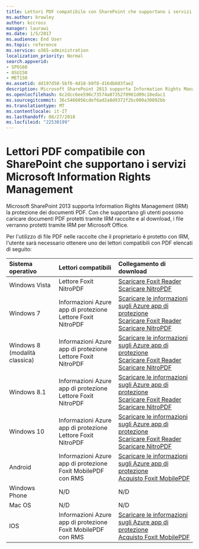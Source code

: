 ```yaml
---
title: Lettori PDF compatibile con SharePoint che supportano i servizi Microsoft Information Rights Management
ms.author: krowley
author: kccross
manager: laurawi
ms.date: 1/5/2017
ms.audience: End User
ms.topic: reference
ms.service: o365-administration
localization_priority: Normal
search.appverid:
- SPO160
- OSU150
- MET150
ms.assetid: dd197d58-5bf6-4d18-b9f8-d16db603fae2
description: Microsoft SharePoint 2013 supporta Information Rights Management (IRM) la protezione dei documenti PDF. Con che supportano gli utenti possono caricare documenti PDF protetti tramite IRM raccolte e al download, i file verranno protetti tramite IRM per Microsoft Office.
ms.openlocfilehash: 6c2dcc6ee596c73574a87352f0961d09c18edac1
ms.sourcegitcommit: 36c5466056cdef6ad2a8d9372f2bc009a30892bb
ms.translationtype: MT
ms.contentlocale: it-IT
ms.lasthandoff: 08/27/2018
ms.locfileid: "22530199"
---
```

# <a name="sharepoint-compatible-pdf-readers-that-support-microsoft-information-rights-management-services"></a>Lettori PDF compatibile con SharePoint che supportano i servizi Microsoft Information Rights Management

Microsoft SharePoint 2013 supporta Information Rights Management (IRM) la protezione dei documenti PDF. Con che supportano gli utenti possono caricare documenti PDF protetti tramite IRM raccolte e al download, i file verranno protetti tramite IRM per Microsoft Office.
  
Per l'utilizzo di file PDF nelle raccolte che il proprietario è protetto con IRM, l'utente sarà necessario ottenere uno dei lettori compatibili con PDF elencati di seguito:
  
|**Sistema operativo**|**Lettori compatibili**|**Collegamento di download**|
|:-----|:-----|:-----|
|Windows Vista  <br/> |Lettore Foxit  <br/> NitroPDF  <br/> |[Scaricare Foxit Reader](https://go.microsoft.com/fwlink/?linkid=253210) <br/> [Scaricare NitroPDF](https://www.gonitro.com/pdf-reader) <br/> |
|Windows 7  <br/> |Informazioni Azure app di protezione  <br/> Lettore Foxit  <br/> NitroPDF  <br/> |[Scaricare le informazioni sugli Azure app di protezione](https://go.microsoft.com/fwlink/?linkid=837797) <br/> [Scaricare Foxit Reader](https://go.microsoft.com/fwlink/?linkid=253210) <br/> [Scaricare NitroPDF](https://www.gonitro.com/pdf-reader) <br/> |
|Windows 8 (modalità classica)  <br/> |Informazioni Azure app di protezione  <br/> Lettore Foxit  <br/> NitroPDF  <br/> |[Scaricare le informazioni sugli Azure app di protezione](https://go.microsoft.com/fwlink/?linkid=837797) <br/> [Scaricare Foxit Reader](https://go.microsoft.com/fwlink/?linkid=253210) <br/> [Scaricare NitroPDF](https://www.gonitro.com/pdf-reader) <br/> |
|Windows 8.1  <br/> |Informazioni Azure app di protezione  <br/> Lettore Foxit  <br/> NitroPDF  <br/> |[Scaricare le informazioni sugli Azure app di protezione](https://go.microsoft.com/fwlink/?linkid=837797) <br/> [Scaricare Foxit Reader](https://go.microsoft.com/fwlink/?linkid=253210) <br/> [Scaricare NitroPDF](https://www.gonitro.com/pdf-reader) <br/> |
|Windows 10  <br/> |Informazioni Azure app di protezione  <br/> Lettore Foxit  <br/> NitroPDF  <br/> |[Scaricare le informazioni sugli Azure app di protezione](https://go.microsoft.com/fwlink/?linkid=837797) <br/> [Scaricare Foxit Reader](https://go.microsoft.com/fwlink/?linkid=253210) <br/> [Scaricare NitroPDF](https://www.gonitro.com/pdf-reader) <br/> |
|Android  <br/> |Informazioni Azure app di protezione  <br/> Foxit MobilePDF con RMS  <br/> |[Scaricare le informazioni sugli Azure app di protezione](https://go.microsoft.com/fwlink/?linkid=836827) <br/> [Acquisto Foxit MobilePDF](https://play.google.com/store/apps/details?id=com.foxit.mobile.pdf.rms) <br/> |
|Windows Phone  <br/> |N/D  <br/> |N/D  <br/> |
|Mac OS  <br/> |N/D  <br/> |N/D  <br/> |
|IOS  <br/> |Informazioni Azure app di protezione  <br/> Foxit MobilePDF con RMS  <br/> |[Scaricare le informazioni sugli Azure app di protezione](https://go.microsoft.com/fwlink/?linkid=836828) <br/> [Acquisto Foxit MobilePDF](https://play.google.com/store/apps/details?id=com.foxit.mobile.pdf.rms) <br/> |
   

